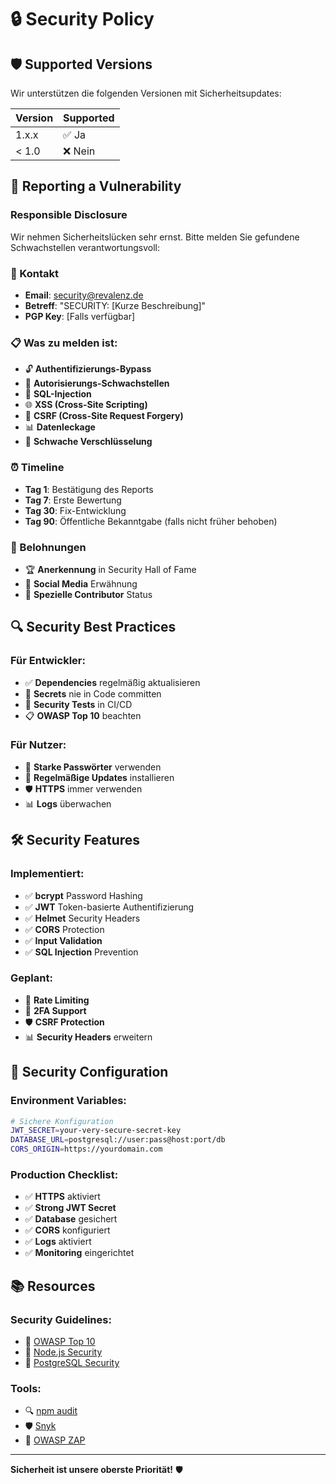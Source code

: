 # 🔒 Security Policy

## 🛡️ **Supported Versions**

Wir unterstützen die folgenden Versionen mit Sicherheitsupdates:

| Version | Supported          |
| ------- | ------------------ |
| 1.x.x   | ✅ Ja              |
| < 1.0   | ❌ Nein            |

## 🚨 **Reporting a Vulnerability**

### **Responsible Disclosure**

Wir nehmen Sicherheitslücken sehr ernst. Bitte melden Sie gefundene Schwachstellen verantwortungsvoll:

### **📧 Kontakt**
- **Email**: security@revalenz.de
- **Betreff**: "SECURITY: [Kurze Beschreibung]"
- **PGP Key**: [Falls verfügbar]

### **📋 Was zu melden ist:**
- 🔓 **Authentifizierungs-Bypass**
- 🔑 **Autorisierungs-Schwachstellen**
- 💉 **SQL-Injection**
- 🌐 **XSS (Cross-Site Scripting)**
- 🔄 **CSRF (Cross-Site Request Forgery)**
- 📊 **Datenleckage**
- 🔐 **Schwache Verschlüsselung**

### **⏰ Timeline**
- **Tag 1**: Bestätigung des Reports
- **Tag 7**: Erste Bewertung
- **Tag 30**: Fix-Entwicklung
- **Tag 90**: Öffentliche Bekanntgabe (falls nicht früher behoben)

### **🎁 Belohnungen**
- 🏆 **Anerkennung** in Security Hall of Fame
- 📢 **Social Media** Erwähnung
- 🎯 **Spezielle Contributor** Status

## 🔍 **Security Best Practices**

### **Für Entwickler:**
- ✅ **Dependencies** regelmäßig aktualisieren
- 🔐 **Secrets** nie in Code committen
- 🧪 **Security Tests** in CI/CD
- 📋 **OWASP Top 10** beachten

### **Für Nutzer:**
- 🔑 **Starke Passwörter** verwenden
- 🔄 **Regelmäßige Updates** installieren
- 🛡️ **HTTPS** immer verwenden
- 📊 **Logs** überwachen

## 🛠️ **Security Features**

### **Implementiert:**
- ✅ **bcrypt** Password Hashing
- ✅ **JWT** Token-basierte Authentifizierung
- ✅ **Helmet** Security Headers
- ✅ **CORS** Protection
- ✅ **Input Validation**
- ✅ **SQL Injection** Prevention

### **Geplant:**
- 🔄 **Rate Limiting**
- 🔐 **2FA Support**
- 🛡️ **CSRF Protection**
- 📊 **Security Headers** erweitern

## 🔧 **Security Configuration**

### **Environment Variables:**
```bash
# Sichere Konfiguration
JWT_SECRET=your-very-secure-secret-key
DATABASE_URL=postgresql://user:pass@host:port/db
CORS_ORIGIN=https://yourdomain.com
```

### **Production Checklist:**
- ✅ **HTTPS** aktiviert
- ✅ **Strong JWT Secret**
- ✅ **Database** gesichert
- ✅ **CORS** konfiguriert
- ✅ **Logs** aktiviert
- ✅ **Monitoring** eingerichtet

## 📚 **Resources**

### **Security Guidelines:**
- 🔗 [OWASP Top 10](https://owasp.org/www-project-top-ten/)
- 🔗 [Node.js Security](https://nodejs.org/en/docs/guides/security/)
- 🔗 [PostgreSQL Security](https://www.postgresql.org/docs/current/security.html)

### **Tools:**
- 🔍 [npm audit](https://docs.npmjs.com/cli/v8/commands/npm-audit)
- 🛡️ [Snyk](https://snyk.io/)
- 🔐 [OWASP ZAP](https://www.zaproxy.org/)

---

**Sicherheit ist unsere oberste Priorität!** 🛡️
